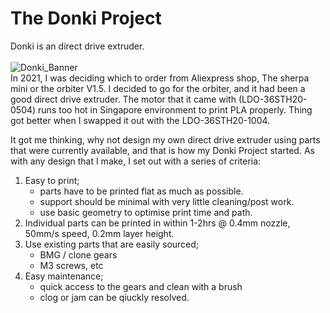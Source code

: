 # The Donki Project
Donki is an direct drive extruder. 
\
\
![Donki_Banner](https://user-images.githubusercontent.com/68491566/150913761-21b3a931-d232-492d-8932-300854070d0b.png)
\
In 2021, I was deciding which to order from Aliexpress shop, The sherpa mini or the orbiter V1.5. I decided to go for the orbiter, and it had been a good direct drive extruder. The motor that it came with (LDO-36STH20-0504) runs too hot in Singapore environment to print PLA properly. Thing got better when I swapped it out with the LDO-36STH20-1004. 

It got me thinking, why not design my own direct drive extruder using parts that were currently available, and that is how my Donki Project started. As with any design that I make, I set out with a series of criteria:
1.	Easy to print; 
    - parts have to be printed flat as much as possible. 
    - support should be minimal with very little cleaning/post work. 
    - use basic geometry to optimise print time and path. 
2.	Individual parts can be printed in within 1-2hrs @ 0.4mm nozzle, 50mm/s speed, 0.2mm layer height. 
3.	Use existing parts that are easily sourced; 
    - BMG / clone gears 
    - M3 screws, etc
4.	Easy maintenance;
    - quick access to the gears and clean with a brush
    - clog or jam can be qiuckly resolved. 


